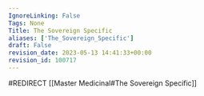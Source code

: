 ```yaml
---
IgnoreLinking: False
Tags: None
Title: The Sovereign Specific
aliases: ['The_Sovereign_Specific']
draft: False
revision_date: 2023-05-13 14:41:33+00:00
revision_id: 100717
---
```


#REDIRECT [[Master Medicinal#The Sovereign Specific]]